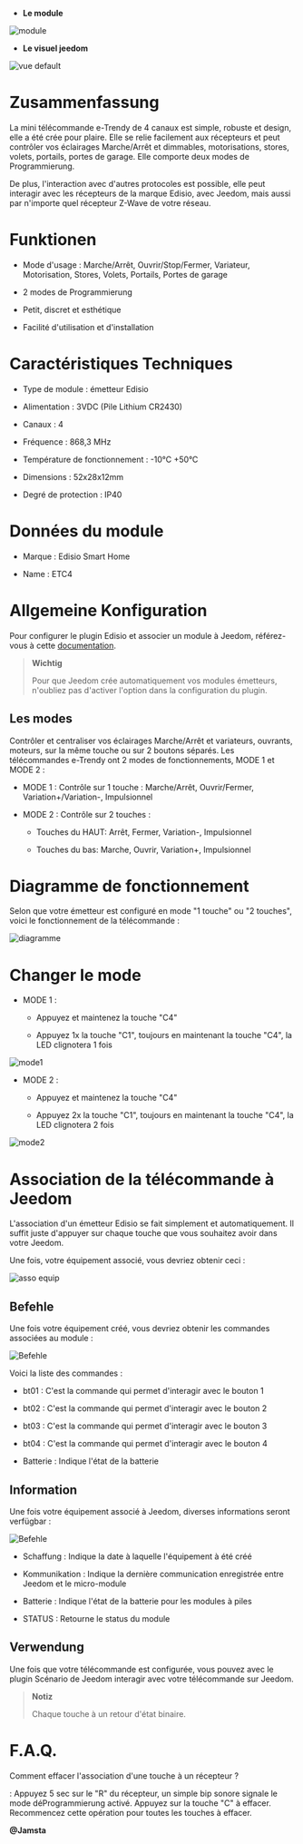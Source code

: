 -   **Le module**

![module](images/etc4/module.jpg)

-   **Le visuel jeedom**

![vue default](images/etc4/vue_default.jpg)

Zusammenfassung 
======

La mini télécommande e-Trendy de 4 canaux est simple, robuste et design,
elle a été crée pour plaire. Elle se relie facilement aux récepteurs et
peut contrôler vos éclairages Marche/Arrêt et dimmables, motorisations,
stores, volets, portails, portes de garage. Elle comporte deux modes de
Programmierung.

De plus, l'interaction avec d'autres protocoles est possible, elle peut
interagir avec les récepteurs de la marque Edisio, avec Jeedom, mais
aussi par n'importe quel récepteur Z-Wave de votre réseau.

Funktionen 
=========

-   Mode d'usage : Marche/Arrêt, Ouvrir/Stop/Fermer, Variateur,
    Motorisation, Stores, Volets, Portails, Portes de garage

-   2 modes de Programmierung

-   Petit, discret et esthétique

-   Facilité d'utilisation et d'installation

Caractéristiques Techniques 
===========================

-   Type de module : émetteur Edisio

-   Alimentation : 3VDC (Pile Lithium CR2430)

-   Canaux : 4

-   Fréquence : 868,3 MHz

-   Température de fonctionnement : -10°C +50°C

-   Dimensions : 52x28x12mm

-   Degré de protection : IP40

Données du module 
=================

-   Marque : Edisio Smart Home

-   Name : ETC4

Allgemeine Konfiguration 
======================

Pour configurer le plugin Edisio et associer un module à Jeedom,
référez-vous à cette
[documentation](https://www.jeedom.fr/doc/documentation/plugins/edisio/fr_FR/edisio.html).

> **Wichtig**
>
> Pour que Jeedom crée automatiquement vos modules émetteurs, n'oubliez
> pas d'activer l'option dans la configuration du plugin.

Les modes 
---------

Contrôler et centraliser vos éclairages Marche/Arrêt et variateurs,
ouvrants, moteurs, sur la même touche ou sur 2 boutons séparés. Les
télécommandes e-Trendy ont 2 modes de fonctionnements, MODE 1 et MODE 2
:

-   MODE 1 : Contrôle sur 1 touche : Marche/Arrêt, Ouvrir/Fermer,
    Variation+/Variation-, Impulsionnel

-   MODE 2 : Contrôle sur 2 touches :

    -   Touches du HAUT: Arrêt, Fermer, Variation-, Impulsionnel

    -   Touches du bas: Marche, Ouvrir, Variation+, Impulsionnel

Diagramme de fonctionnement 
===========================

Selon que votre émetteur est configuré en mode "1 touche" ou "2
touches", voici le fonctionnement de la télécommande :

![diagramme](images/etc4/diagramme.jpg)

Changer le mode 
===============

-   MODE 1 :

    -   Appuyez et maintenez la touche "C4"

    -   Appuyez 1x la touche "C1", toujours en maintenant la touche
        "C4", la LED clignotera 1 fois

![mode1](images/etc4/mode1.jpg)

-   MODE 2 :

    -   Appuyez et maintenez la touche "C4"

    -   Appuyez 2x la touche "C1", toujours en maintenant la touche
        "C4", la LED clignotera 2 fois

![mode2](images/etc4/mode2.jpg)

Association de la télécommande à Jeedom 
=======================================

L'association d'un émetteur Edisio se fait simplement et
automatiquement. Il suffit juste d'appuyer sur chaque touche que vous
souhaitez avoir dans votre Jeedom.

Une fois, votre équipement associé, vous devriez obtenir ceci :

![asso equip](images/etc4/asso_equip.jpg)

Befehle 
---------

Une fois votre équipement créé, vous devriez obtenir les commandes
associées au module :

![Befehle](images/etc4/commandes.jpg)

Voici la liste des commandes :

-   bt01 : C'est la commande qui permet d'interagir avec le bouton 1

-   bt02 : C'est la commande qui permet d'interagir avec le bouton 2

-   bt03 : C'est la commande qui permet d'interagir avec le bouton 3

-   bt04 : C'est la commande qui permet d'interagir avec le bouton 4

-   Batterie : Indique l'état de la batterie

Information 
------------

Une fois votre équipement associé à Jeedom, diverses informations seront
verfügbar :

![Befehle](images/etc4/infos.jpg)

-   Schaffung : Indique la date à laquelle l'équipement à été créé

-   Kommunikation : Indique la dernière communication enregistrée entre
    Jeedom et le micro-module

-   Batterie : Indique l'état de la batterie pour les modules à piles

-   STATUS : Retourne le status du module

Verwendung 
-----------

Une fois que votre télécommande est configurée, vous pouvez avec le
plugin Scénario de Jeedom interagir avec votre télécommande sur Jeedom.

> **Notiz**
>
> Chaque touche à un retour d'état binaire.

F.A.Q. 
======

Comment effacer l'association d'une touche à un récepteur ?

:   Appuyez 5 sec sur le "R" du récepteur, un simple bip sonore signale
    le mode déProgrammierung activé. Appuyez sur la touche "C" à effacer.
    Recommencez cette opération pour toutes les touches à effacer.

**@Jamsta**
